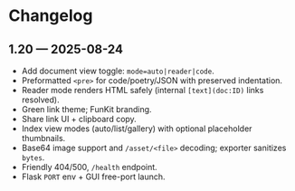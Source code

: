 # Changelog

## 1.20 — 2025-08-24
- Add document view toggle: `mode=auto|reader|code`.
- Preformatted `<pre>` for code/poetry/JSON with preserved indentation.
- Reader mode renders HTML safely (internal `[text](doc:ID)` links resolved).
- Green link theme; FunKit branding.
- Share link UI + clipboard copy.
- Index view modes (auto/list/gallery) with optional placeholder thumbnails.
- Base64 image support and `/asset/<file>` decoding; exporter sanitizes `bytes`.
- Friendly 404/500, `/health` endpoint.
- Flask `PORT` env + GUI free-port launch.
